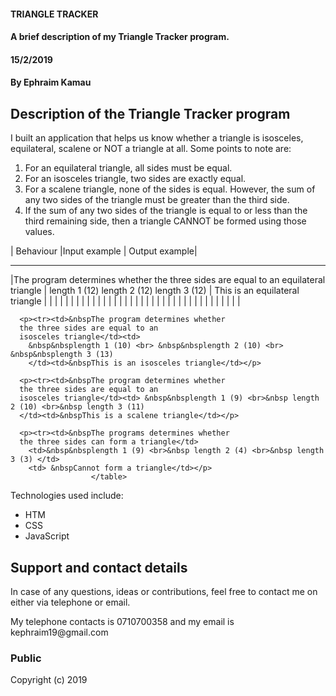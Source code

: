 #### TRIANGLE TRACKER
#### A brief description of my Triangle Tracker program.
#### 15/2/2019
#### By **Ephraim Kamau**

## Description of the Triangle Tracker program
<p>I built an application that helps us know whether a triangle is isosceles, equilateral, scalene or NOT a triangle at all.
Some points to note are:
<ol>
<li>For an equilateral triangle, all sides must be equal.</li>
<li>For an isosceles triangle, two sides are exactly equal.</li>
<li>For a scalene triangle, none of the sides is equal. However, the sum of any two sides of the triangle must be greater than the third side.</li>
<li>If the sum of any two sides of the triangle is equal to or less than the third remaining side, then a triangle CANNOT be formed using those values.</li></p>
</ol>

| Behaviour |Input example | Output example|
  ---------- -------------  ---------------
|The program determines whether
the three sides  are equal to an
equilateral triangle            |   length 1 (12) length 2 (12)  length 3 (12)        | This is an equilateral triangle          |
|            |             |               |
|            |             |               |
|            |             |               |
|            |             |               |
|            |             |               |
|            |             |               |
|            |             |               |
|            |             |               |
|            |             |               |


      <p><tr><td>&nbspThe program determines whether
      the three sides are equal to an
      isosceles triangle</td><td>
        &nbsp&nbsplength 1 (10) <br> &nbsp&nbsplength 2 (10) <br> &nbsp&nbsplength 3 (13)
        </td><td>&nbspThis is an isosceles triangle</td></p>

      <p><tr><td>&nbspThe program determines whether
      the three sides are equal to an
      isosceles triangle</td><td> &nbsp&nbsplength 1 (9) <br>&nbsp length 2 (10) <br>&nbsp length 3 (11)
      </td><td>&nbspThis is a scalene triangle</td></p>

      <p><tr><td>&nbspThe programs determines whether
      the three sides can form a triangle</td>
        <td>&nbsp&nbsplength 1 (9) <br>&nbsp length 2 (4) <br>&nbsp length 3 (3) </td>
        <td> &nbspCannot form a triangle</td></p>
                      </table>


<p>Technologies used include:</p>
<ul>
<li>HTM</li>
<li>CSS</li>
<li>JavaScript</li>
</ul>

## Support and contact details
<p>In case of any questions, ideas or contributions, feel free to contact me on either via telephone or email.</p>
<p>My telephone contacts is 0710700358 and my email is kephraim19@gmail.com</p>


### Public
Copyright (c) 2019
